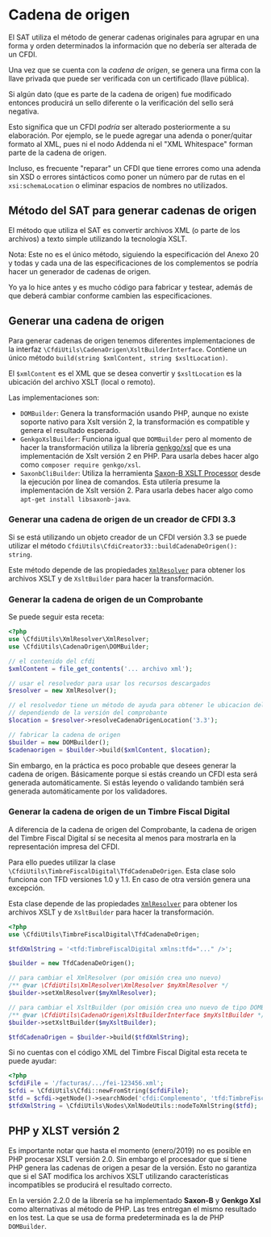 # Cadena de origen

El SAT utiliza el método de generar cadenas originales para agrupar
en una forma y orden determinados la información que no debería ser alterada de un CFDI.

Una vez que se cuenta con la *cadena de origen*, se genera una firma con la llave
privada que puede ser verificada con un certificado (llave pública).

Si algún dato (que es parte de la cadena de origen) fue modificado
entonces producirá un sello diferente o la verificación del sello será negativa.

Esto significa que un CFDI *podría* ser alterado posteriormente a su elaboración.
Por ejemplo, se le puede agregar una adenda o poner/quitar formato al XML,
pues ni el nodo Addenda ni el "XML Whitespace" forman parte de la cadena de origen.

Incluso, es frecuente "reparar" un CFDI que tiene errores como una adenda sin XSD
o errores sintácticos como poner un número par de rutas en el `xsi:schemaLocation`
o eliminar espacios de nombres no utilizados.


## Método del SAT para generar cadenas de origen

El método que utiliza el SAT es convertir archivos XML (o parte de los archivos)
a texto simple utilizando la tecnología XSLT.

Nota: Este no es el único método, siguiendo la especificación del Anexo 20
y todas y cada una de las especificaciones de los complementos se podría
hacer un generador de cadenas de origen.

Yo ya lo hice antes y es mucho código para fabricar y testear, además de
que deberá cambiar conforme cambien las especificaciones.


## Generar una cadena de origen

Para generar cadenas de origen tenemos diferentes implementaciones de
la interfaz `\CfdiUtils\CadenaOrigen\XsltBuilderInterface`.
Contiene un único método `build(string $xmlContent, string $xsltLocation)`.

El `$xmlContent` es el XML que se desea convertir y `$xsltLocation` es la
ubicación del archivo XSLT (local o remoto).

Las implementaciones son:

- `DOMBuilder`: Genera la transformación usando PHP, aunque no existe
  soporte nativo para Xslt versión 2, la transformación es compatible
  y genera el resultado esperado.
- `GenkgoXslBuilder`: Funciona igual que `DOMBuilder` pero al momento de hacer
  la transformación utiliza la librería [genkgo/xsl](https://github.com/genkgo/xsl)
  que es una implementación de Xslt versión 2 en PHP.
  Para usarla debes hacer algo como `composer require genkgo/xsl`.
- `SaxonbCliBuilder`: Utiliza la herramienta
  [Saxon-B XSLT Processor](https://en.wikipedia.org/wiki/Saxon_XSLT) desde la
  ejecución por línea de comandos. Esta utilería presume la implementación de Xslt versión 2.
  Para usarla debes hacer algo como `apt-get install libsaxonb-java`.


### Generar una cadena de origen de un creador de CFDI 3.3

Si se está utilizando un objeto creador de un CFDI versión 3.3 se puede utilizar el
método `CfdiUtils\CfdiCreator33::buildCadenaDeOrigen(): string`.

Este método depende de las propiedades [`XmlResolver`](xmlresolver.md) para obtener los archivos XSLT
y de `XsltBuilder` para hacer la transformación.


### Generar la cadena de origen de un Comprobante

Se puede seguir esta receta:

```php
<?php
use \CfdiUtils\XmlResolver\XmlResolver;
use \CfdiUtils\CadenaOrigen\DOMBuilder;

// el contenido del cfdi
$xmlContent = file_get_contents('... archivo xml');

// usar el resolvedor para usar los recursos descargados
$resolver = new XmlResolver();

// el resolvedor tiene un método de ayuda para obtener le ubicacion del XSLT
// dependiendo de la versión del comprobante
$location = $resolver->resolveCadenaOrigenLocation('3.3');

// fabricar la cadena de origen
$builder = new DOMBuilder();
$cadenaorigen = $builder->build($xmlContent, $location);
```

Sin embargo, en la práctica es poco probable que desees generar la cadena de origen.
Básicamente porque si estás creando un CFDI esta será generada automáticamente.
Si estás leyendo o validando también será generada automáticamente por los validadores.


### Generar la cadena de origen de un Timbre Fiscal Digital

A diferencia de la cadena de origen del Comprobante, la cadena de origen del Timbre Fiscal Digital
sí se necesita al menos para mostrarla en la representación impresa del CFDI.

Para ello puedes utilizar la clase `\CfdiUtils\TimbreFiscalDigital\TfdCadenaDeOrigen`.
Esta clase solo funciona con TFD versiones 1.0 y 1.1. En caso de otra versión genera una excepción.

Esta clase depende de las propiedades [`XmlResolver`](xmlresolver.md) para obtener los archivos XSLT
y de `XsltBuilder` para hacer la transformación.

```php
<?php
use \CfdiUtils\TimbreFiscalDigital\TfdCadenaDeOrigen;

$tfdXmlString = '<tfd:TimbreFiscalDigital xmlns:tfd="..." />';

$builder = new TfdCadenaDeOrigen();

// para cambiar el XmlResolver (por omisión crea uno nuevo)
/** @var \CfdiUtils\XmlResolver\XmlResolver $myXmlResolver */
$builder->setXmlResolver($myXmlResolver);

// para cambiar el XsltBuilder (por omisión crea uno nuevo de tipo DOMBuilder)
/** @var \CfdiUtils\CadenaOrigen\XsltBuilderInterface $myXsltBuilder */
$builder->setXsltBuilder($myXsltBuilder);

$tfdCadenaOrigen = $builder->build($tfdXmlString);
```

Si no cuentas con el código XML del Timbre Fiscal Digital esta receta te puede ayudar:

```php
<?php
$cfdiFile = '/facturas/.../fei-123456.xml';
$cfdi = \CfdiUtils\Cfdi::newFromString($cfdiFile);
$tfd = $cfdi->getNode()->searchNode('cfdi:Complemento', 'tfd:TimbreFiscalDigital');
$tfdXmlString = \CfdiUtils\Nodes\XmlNodeUtils::nodeToXmlString($tfd);
```


## PHP y XLST versión 2

Es importante notar que hasta el momento (enero/2019) no es posible en PHP
procesar XSLT versión 2.0. Sin embargo el procesador que sí tiene PHP genera
las cadenas de origen a pesar de la versión.
Esto no garantiza que si el SAT modifica los archivos XSLT utilizando
características incompatibles se producirá el resultado correcto.

En la versión 2.2.0 de la librería se ha implementado **Saxon-B** y **Genkgo Xsl**
como alternativas al método de PHP. Las tres entregan el mismo resultado en los test.
La que se usa de forma predeterminada es la de PHP `DOMBuilder`.
